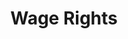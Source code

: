 ---
title: Wage Rights
layout: entitlement
name: Office Worker
experience: "records are not being kept of my hours worked or payment."
right: wage-rights

entitlement:
  - header: You have the right to accurate record keeping.
  - description: Records must be kept of all wages paid and of all hours worked, regardless of where the work is performed. You should keep a record of your employer’s name, address, phone number and the hours you worked. We have a timesheet app you can use with your iPhone to track hours, as well as a printable work hours calendar in English and Spanish to track rate of pay, work start and stop times, and arrival and departure times.

actions:
  - { header: "File a complaint for better recordkeeping.", description: "You have a right to claim any lost wages that are a result of poor record keeping by filing a complaint with the Wage and Hour Division at DOL.", id: "whd-claim", cta: "File a Claim" }

---